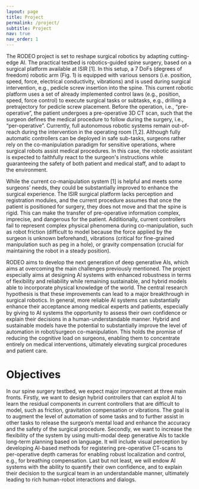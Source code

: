 ```yaml
---
layout: page
title: Project
permalink: /project/
subtitle: Project
nav: true
nav_order: 1
---
```



The RODEO project is set to reshape surgical robotics by adapting cutting-edge AI.  The practical testbed is robotics-guided spine surgery, based on a surgical platform available at ISIR [1]. In this setup, a 7 DoFs (degrees of freedom) robotic arm (Fig. 1) is equipped with various sensors (i.e. position, speed, force, electrical conductivity, vibrations) and is used during surgical intervention, e.g., pedicle screw insertion into the spine. This current robotic platform uses a set of already implemented control laws (e.g., position, speed, force control) to execute surgical tasks or subtasks, e.g., drilling a pretrajectory for pedicle screw placement. Before the operation, i.e., “pre-operative”, the patient undergoes a pre-operative 3D CT scan, such that the surgeon defines the medical procedure to follow during the surgery, i.e., “per-operative”. Currently, full autonomous robotic systems remain out-of-reach during the intervention in the operating room [1,2]. Although fully automatic controllers can be deployed in safe sub-tasks, surgeons rather rely on the co-manipulation paradigm for sensitive operations, where surgical robots assist medical procedures. In this case, the robotic assistant is expected to faithfully react to the surgeon's instructions while guaranteeing the safety of both patient and medical staff, and to adapt to the environment. 

While the current co-manipulation system [1] is helpful and meets some surgeons’ needs, they could be substantially improved to enhance the surgical experience. The ISIR surgical platform lacks perception and registration modules, and the current procedure assumes that once the patient is positioned for surgery, they does not move and that the spine is rigid. This can make the transfer of pre-operative information complex, imprecise, and dangerous for the patient. Additionally, current controllers fail to represent complex physical phenomena during co-manipulation, such as robot friction (difficult to model because the force applied by the surgeon is unknown beforehand), vibrations (critical for fine-grained manipulation such as peg in a hole), or gravity compensation (crucial for maintaining the robot in a steady position).

RODEO aims to develop the next generation of deep generative AIs, which aims at  overcoming the main challenges previously mentioned. The project especially aims at designing AI systems with enhanced robustness in terms of flexibility and reliability while remaining sustainable,  and hybrid models able to incorporate physical knowledge of the world. The central research  hypothesis is that these improvements can lead to a major breakthrough in surgical robotics. In  general, more reliable AI systems can substantially enhance their acceptance among medical experts and patients, especially by giving to AI systems the opportunity to assess their own confidence or explain their decisions in a human-understandable manner. Hybrid and sustainable models have the potential to substantially improve the level of automation in robot/surgeon co-manipulation. This holds the promise of reducing the cognitive load on surgeons, enabling them to concentrate entirely on medical interventions, ultimately elevating surgical procedures and patient care. 

# Objectives

In our spine surgery testbed, we expect major improvement at three main fronts. Firstly, we want to design hybrid controllers that can exploit AI to learn the residual components in current controllers  that are difficult to model, such as friction, gravitation compensation or vibrations. The goal is to  augment the level of automation of some tasks and to further assist in other tasks to release the surgeon’s mental load and enhance the accuracy and the safety of the surgical procedure. Secondly,  we want to increase the flexibility of the system by using multi-modal deep generative AIs to tackle  long-term planning based on language. It will include visual perception by developing AI-based methods for registering pre-operative CT-scans to per-operative depth cameras for enabling robust  localization and control, e.g., for breathing compensation. Last but not least, we will endow AI systems  with the ability to quantify their own confidence, and to explain their decision to the surgical team in  an understandable manner, ultimately leading to rich human-robot interactions and dialogs.
